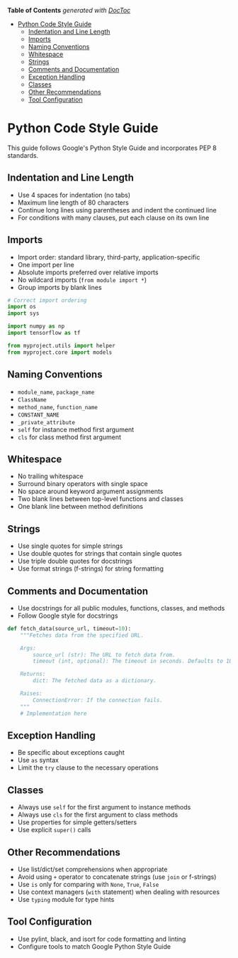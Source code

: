 <!-- START doctoc generated TOC please keep comment here to allow auto update -->
<!-- DON'T EDIT THIS SECTION, INSTEAD RE-RUN doctoc TO UPDATE -->
**Table of Contents**  *generated with [DocToc](https://github.com/thlorenz/doctoc)*

- [Python Code Style Guide](#python-code-style-guide)
  - [Indentation and Line Length](#indentation-and-line-length)
  - [Imports](#imports)
  - [Naming Conventions](#naming-conventions)
  - [Whitespace](#whitespace)
  - [Strings](#strings)
  - [Comments and Documentation](#comments-and-documentation)
  - [Exception Handling](#exception-handling)
  - [Classes](#classes)
  - [Other Recommendations](#other-recommendations)
  - [Tool Configuration](#tool-configuration)

<!-- END doctoc generated TOC please keep comment here to allow auto update -->

# Python Code Style Guide

This guide follows Google's Python Style Guide and incorporates PEP 8 standards.

## Indentation and Line Length

- Use 4 spaces for indentation (no tabs)
- Maximum line length of 80 characters
- Continue long lines using parentheses and indent the continued line
- For conditions with many clauses, put each clause on its own line

## Imports

- Import order: standard library, third-party, application-specific
- One import per line
- Absolute imports preferred over relative imports
- No wildcard imports (`from module import *`)
- Group imports by blank lines

```python
# Correct import ordering
import os
import sys

import numpy as np
import tensorflow as tf

from myproject.utils import helper
from myproject.core import models
```

## Naming Conventions

- `module_name`, `package_name`
- `ClassName`
- `method_name`, `function_name`
- `CONSTANT_NAME`
- `_private_attribute`
- `self` for instance method first argument
- `cls` for class method first argument

## Whitespace

- No trailing whitespace
- Surround binary operators with single space
- No space around keyword argument assignments
- Two blank lines between top-level functions and classes
- One blank line between method definitions

## Strings

- Use single quotes for simple strings
- Use double quotes for strings that contain single quotes
- Use triple double quotes for docstrings
- Use format strings (f-strings) for string formatting

## Comments and Documentation

- Use docstrings for all public modules, functions, classes, and methods
- Follow Google style for docstrings

```python
def fetch_data(source_url, timeout=10):
    """Fetches data from the specified URL.

    Args:
        source_url (str): The URL to fetch data from.
        timeout (int, optional): The timeout in seconds. Defaults to 10.

    Returns:
        dict: The fetched data as a dictionary.

    Raises:
        ConnectionError: If the connection fails.
    """
    # Implementation here
```

## Exception Handling

- Be specific about exceptions caught
- Use `as` syntax
- Limit the `try` clause to the necessary operations

## Classes

- Always use `self` for the first argument to instance methods
- Always use `cls` for the first argument to class methods
- Use properties for simple getters/setters
- Use explicit `super()` calls

## Other Recommendations

- Use list/dict/set comprehensions when appropriate
- Avoid using `+` operator to concatenate strings (use `join` or f-strings)
- Use `is` only for comparing with `None`, `True`, `False`
- Use context managers (`with` statement) when dealing with resources
- Use `typing` module for type hints

## Tool Configuration

- Use pylint, black, and isort for code formatting and linting
- Configure tools to match Google Python Style Guide
